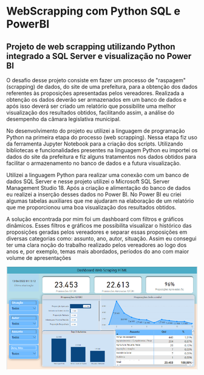 # WebScrapping com Python SQL e PowerBI
 ## Projeto de web scrapping utilizando Python integrado a SQL Server e visualização no Power BI

O desafio desse projeto consiste em fazer um processo de "raspagem" (scrapping) de dados, do site de uma prefeitura, para a obtenção dos dados referentes às proposições apresentadas pelos vereadores. Realizada a obtenção os dados deverão ser armazenados em um banco de dados e após isso deverá ser criado um relatório que possibilite uma melhor visualização dos resultados obtidos, facilitando assim, a análise do desempenho da câmara legislativa municipal.

No desenvolvimento do projeto eu utilizei a linguagem de programação Python na primeira etapa do processo (web scrapping). Nessa etapa fiz uso da ferramenta Jupyter Notebook para a criação dos scripts. Utilizando bibliotecas e funcionalidades presentes na linguagem Python eu importei os dados do site da prefeitura e fiz alguns tratamentos nos dados obtidos para facilitar o armazenamento no banco de dados e a futura visualização.

Utilizei a linguagem Python para realizar uma conexão com um banco de dados SQL Server e nesse projeto utilizei o Microsoft SQL Server Management Studio 18. Após a criação e alimentação do banco de dados eu realizei a inserção desses dados no Power BI. No Power BI eu criei algumas tabelas auxiliares que me ajudaram na elaboração de um relatório que me proporcionou uma boa visualização dos resultados obtidos.

A solução encontrada por mim foi um dashboard com filtros e gráficos dinâmicos. Esses filtros e gráficos me possibilita visualizar o histórico das proposições geradas pelos vereadores e separar essas proposições em diversas categorias como: assunto, ano, autor, situação. Assim eu consegui ter uma clara noção do trabalho realizado pelos vereadores ao logo dos anos e, por exemplo, temas mais abordados, períodos do ano com maior volume de apresentações

![Dashboard](https://github.com/MatheusFCBarros/WebScrapping_com_Python_SQL_e_PowerBI/blob/main/DASHBOARD.png)
